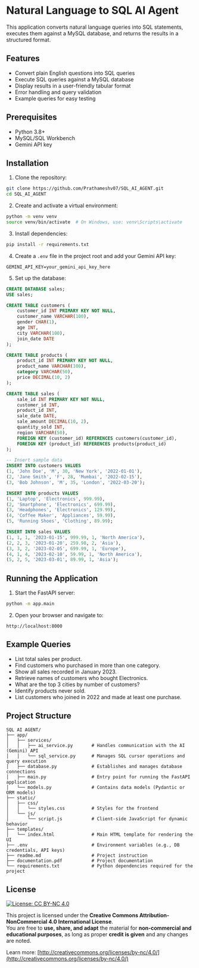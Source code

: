 # Natural Language to SQL AI Agent

This application converts natural language queries into SQL statements, executes them against a MySQL database, and returns the results in a structured format.

## Features

- Convert plain English questions into SQL queries
- Execute SQL queries against a MySQL database
- Display results in a user-friendly tabular format
- Error handling and query validation
- Example queries for easy testing

## Prerequisites

- Python 3.8+
- MySQL/SQL Workbench
- Gemini API key

## Installation

1. Clone the repository:
```bash
git clone https://github.com/Prathameshv07/SQL_AI_AGENT.git
cd SQL_AI_AGENT
```

2. Create and activate a virtual environment:
```bash
python -m venv venv
source venv/bin/activate  # On Windows, use: venv\Scripts\activate
```

3. Install dependencies:
```bash
pip install -r requirements.txt
```

4. Create a `.env` file in the project root and add your Gemini API key:
```
GEMINI_API_KEY=your_gemini_api_key_here
```

5. Set up the database:
```sql
CREATE DATABASE sales;
USE sales;

CREATE TABLE customers (
    customer_id INT PRIMARY KEY NOT NULL,
    customer_name VARCHAR(100),
    gender CHAR(1),
    age INT,
    city VARCHAR(100),
    join_date DATE
);

CREATE TABLE products (
    product_id INT PRIMARY KEY NOT NULL,
    product_name VARCHAR(100),
    category VARCHAR(50),
    price DECIMAL(10, 2)
);

CREATE TABLE sales (
    sale_id INT PRIMARY KEY NOT NULL,
    customer_id INT,
    product_id INT,
    sale_date DATE,
    sale_amount DECIMAL(10, 2),
    quantity_sold INT,
    region VARCHAR(50),
    FOREIGN KEY (customer_id) REFERENCES customers(customer_id),
    FOREIGN KEY (product_id) REFERENCES products(product_id)
);

-- Insert sample data
INSERT INTO customers VALUES 
(1, 'John Doe', 'M', 30, 'New York', '2022-01-01'),
(2, 'Jane Smith', 'F', 28, 'Mumbai', '2022-02-15'),
(3, 'Bob Johnson', 'M', 35, 'London', '2022-03-20');

INSERT INTO products VALUES
(1, 'Laptop', 'Electronics', 999.99),
(2, 'Smartphone', 'Electronics', 699.99),
(3, 'Headphones', 'Electronics', 129.99),
(4, 'Coffee Maker', 'Appliances', 59.99),
(5, 'Running Shoes', 'Clothing', 89.99);

INSERT INTO sales VALUES
(1, 1, 1, '2023-01-15', 999.99, 1, 'North America'),
(2, 2, 3, '2023-01-20', 259.98, 2, 'Asia'),
(3, 3, 2, '2023-02-05', 699.99, 1, 'Europe'),
(4, 1, 4, '2023-02-10', 59.99, 1, 'North America'),
(5, 2, 5, '2023-03-01', 89.99, 1, 'Asia');
```

## Running the Application

1. Start the FastAPI server:
```bash
python -m app.main
```

2. Open your browser and navigate to:
```
http://localhost:8000
```

## Example Queries

- List total sales per product.
- Find customers who purchased in more than one category.
- Show all sales recorded in January 2023.
- Retrieve names of customers who bought Electronics.
- What are the top 3 cities by number of customers?
- Identify products never sold.
- List customers who joined in 2022 and made at least one purchase.

## Project Structure

```
SQL AI AGENT/
├── app/
│   ├── services/
│   │   ├── ai_service.py       # Handles communication with the AI (Gemini) API
│   │   └── sql_service.py      # Manages SQL cursor operations and query execution
│   ├── database.py             # Establishes and manages database connections
│   ├── main.py                 # Entry point for running the FastAPI application
│   └── models.py               # Contains data models (Pydantic or ORM models)
├── static/
│   ├── css/
│   │   └── styles.css          # Styles for the frontend
│   └── js/
│       └── script.js           # Client-side JavaScript for dynamic behavior
├── templates/
│   └── index.html              # Main HTML template for rendering the UI
├── .env                        # Environment variables (e.g., DB credentials, API keys)
├── readme.md                   # Project instruction
├── documentation.pdf           # Project documentation
└── requirements.txt            # Python dependencies required for the project
```

## License

[![License: CC BY-NC 4.0](https://licensebuttons.net/l/by-nc/4.0/88x31.png)](http://creativecommons.org/licenses/by-nc/4.0/)

This project is licensed under the **Creative Commons Attribution-NonCommercial 4.0 International License**.  
You are free to **use, share, and adapt** the material for **non-commercial and educational purposes**, as long as proper **credit is given** and any changes are noted.

Learn more: [http://creativecommons.org/licenses/by-nc/4.0/](http://creativecommons.org/licenses/by-nc/4.0/)
